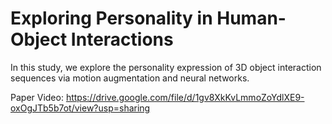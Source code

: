 # Exploring Personality in Human-Object Interactions

In this study, we explore the personality expression of 3D object interaction sequences via motion augmentation and neural networks.

Paper Video: https://drive.google.com/file/d/1gv8XkKvLmmoZoYdlXE9-oxOgJTb5b7ot/view?usp=sharing
